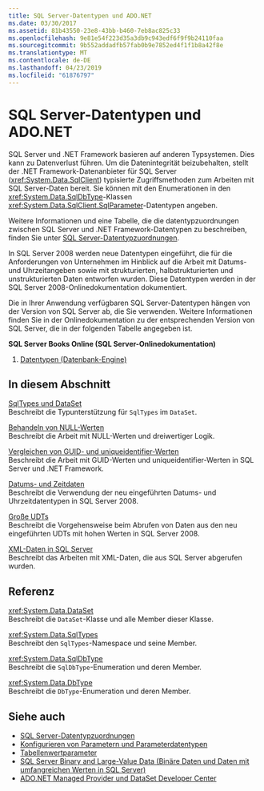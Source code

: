 ```yaml
---
title: SQL Server-Datentypen und ADO.NET
ms.date: 03/30/2017
ms.assetid: 81b43550-23e8-43bb-b460-7eb8ac825c33
ms.openlocfilehash: 9e81e54f223d35a3db9c943edf6f9f9b24110faa
ms.sourcegitcommit: 9b552addadfb57fab0b9e7852ed4f1f1b8a42f8e
ms.translationtype: MT
ms.contentlocale: de-DE
ms.lasthandoff: 04/23/2019
ms.locfileid: "61876797"
---
```

# <a name="sql-server-data-types-and-adonet"></a>SQL Server-Datentypen und ADO.NET
SQL Server und .NET Framework basieren auf anderen Typsystemen. Dies kann zu Datenverlust führen. Um die Datenintegrität beizubehalten, stellt der .NET Framework-Datenanbieter für SQL Server (<xref:System.Data.SqlClient>) typisierte Zugriffsmethoden zum Arbeiten mit SQL Server-Daten bereit. Sie können mit den Enumerationen in den <xref:System.Data.SqlDbType>-Klassen <xref:System.Data.SqlClient.SqlParameter>-Datentypen angeben.  
  
 Weitere Informationen und eine Tabelle, die die datentypzuordnungen zwischen SQL Server und .NET Framework-Datentypen zu beschreiben, finden Sie unter [SQL Server-Datentypzuordnungen](../../../../../docs/framework/data/adonet/sql-server-data-type-mappings.md).  
  
 In SQL Server 2008 werden neue Datentypen eingeführt, die für die Anforderungen von Unternehmen im Hinblick auf die Arbeit mit Datums- und Uhrzeitangeben sowie mit strukturierten, halbstrukturierten und unstrukturierten Daten entworfen wurden. Diese Datentypen werden in der SQL Server 2008-Onlinedokumentation dokumentiert.  
  
 Die in Ihrer Anwendung verfügbaren SQL Server-Datentypen hängen von der Version von SQL Server ab, die Sie verwenden. Weitere Informationen finden Sie in der Onlinedokumentation zu der entsprechenden Version von SQL Server, die in der folgenden Tabelle angegeben ist.  
  
 **SQL Server Books Online (SQL Server-Onlinedokumentation)**  
  
1. [Datentypen (Datenbank-Engine)](https://go.microsoft.com/fwlink/?LinkID=107468)  
  
## <a name="in-this-section"></a>In diesem Abschnitt  
 [SqlTypes und DataSet](../../../../../docs/framework/data/adonet/sql/sqltypes-and-the-dataset.md)  
 Beschreibt die Typunterstützung für `SqlTypes` im `DataSet`.  
  
 [Behandeln von NULL-Werten](../../../../../docs/framework/data/adonet/sql/handling-null-values.md)  
 Beschreibt die Arbeit mit NULL-Werten und dreiwertiger Logik.  
  
 [Vergleichen von GUID- und uniqueidentifier-Werten](../../../../../docs/framework/data/adonet/sql/comparing-guid-and-uniqueidentifier-values.md)  
 Beschreibt die Arbeit mit GUID-Werten und uniqueidentifier-Werten in SQL Server und .NET Framework.  
  
 [Datums- und Zeitdaten](../../../../../docs/framework/data/adonet/sql/date-and-time-data.md)  
 Beschreibt die Verwendung der neu eingeführten Datums- und Uhrzeitdatentypen in SQL Server 2008.  
  
 [Große UDTs](../../../../../docs/framework/data/adonet/sql/large-udts.md)  
 Beschreibt die Vorgehensweise beim Abrufen von Daten aus den neu eingeführten UDTs mit hohen Werten in SQL Server 2008.  
  
 [XML-Daten in SQL Server](../../../../../docs/framework/data/adonet/sql/xml-data-in-sql-server.md)  
 Beschreibt das Arbeiten mit XML-Daten, die aus SQL Server abgerufen wurden.  
  
## <a name="reference"></a>Referenz  
 <xref:System.Data.DataSet>  
 Beschreibt die `DataSet`-Klasse und alle Member dieser Klasse.  
  
 <xref:System.Data.SqlTypes>  
 Beschreibt den `SqlTypes`-Namespace und seine Member.  
  
 <xref:System.Data.SqlDbType>  
 Beschreibt die `SqlDbType`-Enumeration und deren Member.  
  
 <xref:System.Data.DbType>  
 Beschreibt die `DbType`-Enumeration und deren Member.  
  
## <a name="see-also"></a>Siehe auch

- [SQL Server-Datentypzuordnungen](../../../../../docs/framework/data/adonet/sql-server-data-type-mappings.md)
- [Konfigurieren von Parametern und Parameterdatentypen](../../../../../docs/framework/data/adonet/configuring-parameters-and-parameter-data-types.md)
- [Tabellenwertparameter](../../../../../docs/framework/data/adonet/sql/table-valued-parameters.md)
- [SQL Server Binary and Large-Value Data (Binäre Daten und Daten mit umfangreichen Werten in SQL Server)](../../../../../docs/framework/data/adonet/sql/sql-server-binary-and-large-value-data.md)
- [ADO.NET Managed Provider und DataSet Developer Center](https://go.microsoft.com/fwlink/?LinkId=217917)
